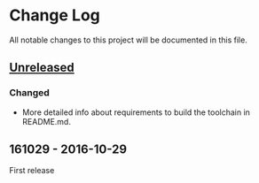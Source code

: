 Change Log
==========

All notable changes to this project will be documented in this file.

[Unreleased](https://github.com/FreddieChopin/bleeding-edge-toolchain/compare/161029...HEAD)
--------------------------------------------------------------------------------------------

### Changed

- More detailed info about requirements to build the toolchain in README.md.

161029 - 2016-10-29
-------------------

First release
